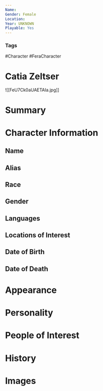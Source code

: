 ```yaml
---
Name: 
Gender: Female
Location: 
Year: UNKNOWN
Playable: Yes
---
```


### Tags
#Character #FeraCharacter 

# Catia Zeltser
![[FeU7Ck0aUAETAIa.jpg]]

# Summary


# Character Information

## Name

## Alias

## Race

## Gender

## Languages

## Locations of Interest

## Date of Birth

## Date of Death

# Appearance

# Personality

# People of Interest

# History

# Images
